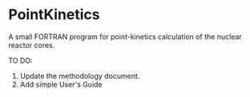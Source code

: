 # PointKinetics
A small FORTRAN program for point-kinetics calculation of the nuclear reactor cores.

TO DO:
1. Update the methodology document.
2. Add simple User's Guide
